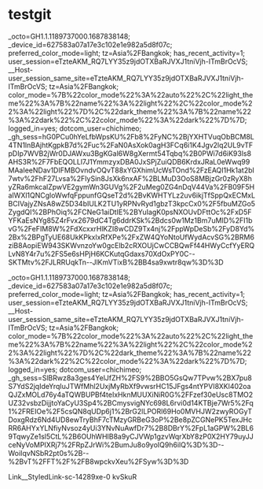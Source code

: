 # testgit
_octo=GH1.1.1189737000.1687838148; _device_id=627583a07a17e3c102e1e982a5d8f07c; preferred_color_mode=light; tz=Asia%2FBangkok; has_recent_activity=1; user_session=eTzteAKM_RQ7LYY35z9jdOTXBaRJVXJ1tniVjh-ITmBrOcVS; __Host-user_session_same_site=eTzteAKM_RQ7LYY35z9jdOTXBaRJVXJ1tniVjh-ITmBrOcVS; tz=Asia%2FBangkok; color_mode=%7B%22color_mode%22%3A%22auto%22%2C%22light_theme%22%3A%7B%22name%22%3A%22light%22%2C%22color_mode%22%3A%22light%22%7D%2C%22dark_theme%22%3A%7B%22name%22%3A%22dark%22%2C%22color_mode%22%3A%22dark%22%7D%7D; logged_in=yes; dotcom_user=chichimeo; _gh_sess=hG0PCu0hYeLfbWpsKU%2Fb8%2FyNC%2BjYXHTVuqObBCM8L4TN1lnBAjhtKgpkB7d%2Fuc%2FaN0AsXok0agH3FCq6i1K4Jgv2lq2UL9vTFpDIp7WVB2jWr0DJAWxu3BgKGal6W8gXermt54Tqbq%2B0PWi7d6iK93ls8AHS3R%2F7FbEQOLLl7J1YmmzyxDBA0JxSPjZuiQDB6KrdxJRaL0eWwq99MAaIeeNDav1DIFMBOvndvOQvT88xYGXhimUcWsTOnd%2FzEAQI1Hk1at2bI7wtv%2FhF27Lvsa%2FIySin8JsXk6nxAF%2BLMuD3OoS8MBjzGr0zRyX8hyZRa6mkcalZpwVE2gymWn3GUVg%2F2uMeg0ZG4nDqV44Va%2FB09F5HaIWXl1QNCgloWwfqFppunfGQseT2d%2BvKWHTYLz2uv6ikjTfSppQxECMxLBCIVajyZNsA8wZ5D34bIULK2TU1yRPNvRyd1gbzT3kpcCx0%2F5fbuMZGo5ZygdQI%2BPhOiq%2FCNeG1aiDtIE%2BYuIagK0psNXOUvDFttOc%2FxD5FYFKaEsNYg85Z4rFvx2679dC4Tg6ddrKSk%2Bdcs0w1Mz1Bm7uMID%2FI1bvG%2FeFIM8W%2FdXcxxrHlKZI8wCDZ9Tx4nj%2FppWpDeSb%2FyD8Yd%2Bx%2BPgTyUE68UkKPkxlxRfXPe%2FxZW4QYoNtoUfWydAcvSG%2BRM6ziB8AopiEW943SKWvnzoYw0gcElb2cRXOUjCwCCBQwFf44HWyCcfYyERQLvN8Y4r7u%2FS5e6sHPjH6KCKutqGdaxs70XdOxPY0C--SKTMtv%2FJLRRUqkTn--JlKmVTixB%2BB4sa9xwtr8qw%3D%3D



_octo=GH1.1.1189737000.1687838148; _device_id=627583a07a17e3c102e1e982a5d8f07c; preferred_color_mode=light; tz=Asia%2FBangkok; has_recent_activity=1; user_session=eTzteAKM_RQ7LYY35z9jdOTXBaRJVXJ1tniVjh-ITmBrOcVS; __Host-user_session_same_site=eTzteAKM_RQ7LYY35z9jdOTXBaRJVXJ1tniVjh-ITmBrOcVS; tz=Asia%2FBangkok; color_mode=%7B%22color_mode%22%3A%22auto%22%2C%22light_theme%22%3A%7B%22name%22%3A%22light%22%2C%22color_mode%22%3A%22light%22%7D%2C%22dark_theme%22%3A%7B%22name%22%3A%22dark%22%2C%22color_mode%22%3A%22dark%22%7D%7D; logged_in=yes; dotcom_user=chichimeo; _gh_sess=SlBRwz8a3ges4YelJfZH%2FS9%2BBO5GsQw7TPvw%2BX7pu8S7YdS2jqIdeYrqIuJTWfMhl2UxjMyRbXf9vwsrHC15JFgs4ntYPVI8XKl402oaQJZxMOLd76y4aTQWBUPBf4teIxHknMUUXiNiR0G%2FFzef30eUsc8TMO2UZ32vsbzDijjtoYaCyU3Sp4%2BCmysvigNYc698L6rvi0d14KTBje7Wr5%2Fq1%2FREIOe%2F5csQN8qUDp6j1%2BrG2lLPORl69Ho0MVHJW2zwyROGyTDoxgRdz6Nd4UD8ewTryBhF7cTMzyGRBeG3oP%2Be8pZCGNePK5TexJHcRR6AHYxYLNfiyNvsoz4yUi3YNvNuAwfDr7%2B8DBrY%2FpL1aGPW%2BL69TqwyZe1sl5CtL%2B6OUhWHIB8a9yCJVWp1gzvWqrXbY8zP0X2HY79uyJJceNyVoMPIXRj7%2FRpZJrWi%2BumJu8o9yoIQ9h6ilQ%3D%3D--WoiIqvNSbR2pt0s%2B--%2BvT%2FFT%2F%2FB8wpckvXeu%2FSyw%3D%3D

Link__StyledLink-sc-14289xe-0 kvSkuR
